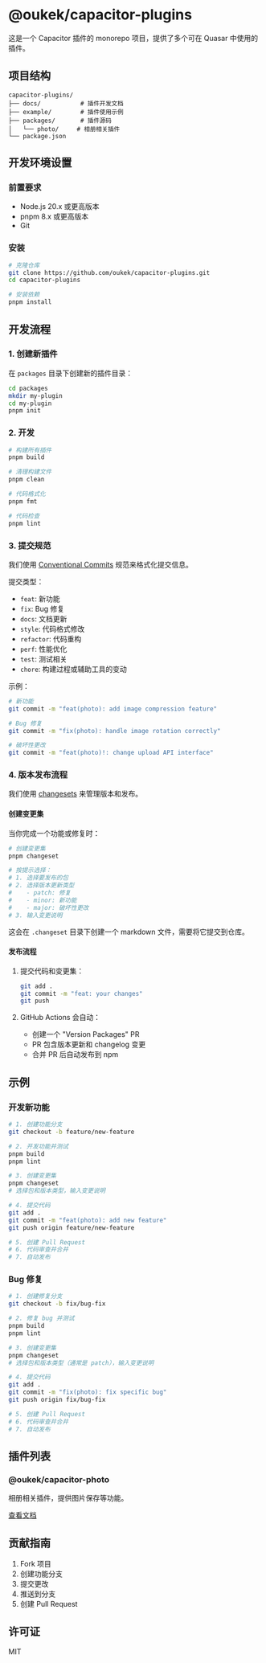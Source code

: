 # @oukek/capacitor-plugins

这是一个 Capacitor 插件的 monorepo 项目，提供了多个可在 Quasar 中使用的插件。

## 项目结构

```
capacitor-plugins/
├── docs/           # 插件开发文档
├── example/        # 插件使用示例
├── packages/       # 插件源码
│   └── photo/     # 相册相关插件
└── package.json
```

## 开发环境设置

### 前置要求

- Node.js 20.x 或更高版本
- pnpm 8.x 或更高版本
- Git

### 安装

```bash
# 克隆仓库
git clone https://github.com/oukek/capacitor-plugins.git
cd capacitor-plugins

# 安装依赖
pnpm install
```

## 开发流程

### 1. 创建新插件

在 `packages` 目录下创建新的插件目录：

```bash
cd packages
mkdir my-plugin
cd my-plugin
pnpm init
```

### 2. 开发

```bash
# 构建所有插件
pnpm build

# 清理构建文件
pnpm clean

# 代码格式化
pnpm fmt

# 代码检查
pnpm lint
```

### 3. 提交规范

我们使用 [Conventional Commits](https://www.conventionalcommits.org/) 规范来格式化提交信息。

提交类型：
- `feat`: 新功能
- `fix`: Bug 修复
- `docs`: 文档更新
- `style`: 代码格式修改
- `refactor`: 代码重构
- `perf`: 性能优化
- `test`: 测试相关
- `chore`: 构建过程或辅助工具的变动

示例：
```bash
# 新功能
git commit -m "feat(photo): add image compression feature"

# Bug 修复
git commit -m "fix(photo): handle image rotation correctly"

# 破坏性更改
git commit -m "feat(photo)!: change upload API interface"
```

### 4. 版本发布流程

我们使用 [changesets](https://github.com/changesets/changesets) 来管理版本和发布。

#### 创建变更集

当你完成一个功能或修复时：

```bash
# 创建变更集
pnpm changeset

# 按提示选择：
# 1. 选择要发布的包
# 2. 选择版本更新类型
#    - patch: 修复
#    - minor: 新功能
#    - major: 破坏性更改
# 3. 输入变更说明
```

这会在 `.changeset` 目录下创建一个 markdown 文件，需要将它提交到仓库。

#### 发布流程

1. 提交代码和变更集：
   ```bash
   git add .
   git commit -m "feat: your changes"
   git push
   ```

2. GitHub Actions 会自动：
   - 创建一个 "Version Packages" PR
   - PR 包含版本更新和 changelog 变更
   - 合并 PR 后自动发布到 npm

## 示例

### 开发新功能

```bash
# 1. 创建功能分支
git checkout -b feature/new-feature

# 2. 开发功能并测试
pnpm build
pnpm lint

# 3. 创建变更集
pnpm changeset
# 选择包和版本类型，输入变更说明

# 4. 提交代码
git add .
git commit -m "feat(photo): add new feature"
git push origin feature/new-feature

# 5. 创建 Pull Request
# 6. 代码审查并合并
# 7. 自动发布
```

### Bug 修复

```bash
# 1. 创建修复分支
git checkout -b fix/bug-fix

# 2. 修复 bug 并测试
pnpm build
pnpm lint

# 3. 创建变更集
pnpm changeset
# 选择包和版本类型（通常是 patch），输入变更说明

# 4. 提交代码
git add .
git commit -m "fix(photo): fix specific bug"
git push origin fix/bug-fix

# 5. 创建 Pull Request
# 6. 代码审查并合并
# 7. 自动发布
```

## 插件列表

### @oukek/capacitor-photo

相册相关插件，提供图片保存等功能。

[查看文档](./docs/photo/README.md)

## 贡献指南

1. Fork 项目
2. 创建功能分支
3. 提交更改
4. 推送到分支
5. 创建 Pull Request

## 许可证

MIT 